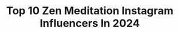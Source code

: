 ---
title: Top 10 Zen Meditation Instagram Influencers In 2024
description: >-
  Find top zen meditation Instagram influencers in 2024. Most popular hashtags: #isolationcreation #myseasonaltable #like.
platform: Instagram
hits: 3899
text_top: Analyze the best Instagram influencers on inBeat.
text_bottom: Our search engine holds 3899 Instagram influencers like this for you to pitch.
profiles:
  - username: "raymonnddd"
    fullname: >-
      Raymond W
    bio: >-
      Personal Trainer, AASFP🏋️📩 Yoga, Mindfulness, Meditation 🧘🍀 . . . One day you'll leave this world behind, So live a life you will remember.#avicii
    location: "United States"
    followers: 13256
    engagement: 617
    commentsToLikes: 0.003726
    id: ck6tkyxdw5oa90j7100odgzzn
    verified: false
    hashtags: "#like, #followme, #hkboy, #follow"
  - username: "baking_maniac"
    fullname: >-
      Alla Andreevna
    bio: >-
      Food meditation & baking therapy | Photography & visual content for your business | Recipes RU + EN | La vita è bella in Tuscany 🇮🇹
    location: "Italy"
    followers: 19865
    engagement: 411
    commentsToLikes: 0.050749
    id: ckaorijkbndo40i78xllmq1eq
    verified: false
    hashtags: "#beautifulcuisines, #lacucinaitaliana, #foodartproject, #feedfeed"
  - username: "nicolewildcollective"
    fullname: >-
      Nicole Wild
    bio: >-
      Mover + Shaker • 500 hour E-RYT yoga + meditation facilitator • @thecollectivekula online yoga membership • yoga retreats + trainings • YouTube 🕯
    location: "United States"
    followers: 19428
    engagement: 578
    commentsToLikes: 0.055016
    id: ck0w6h16h8ive0i19si3aret0
    verified: false
    hashtags: "#yogateacher, #yogaflow, #yogapractice, #flow"
  - username: "___chala"
    fullname: >-
      𝑪𝒉𝒂𝒍𝒂🌺
    bio: >-
      📍Bali Gymnastics & Mobility Coach CPD certified Mindfulness Meditation Teacher
    location: "United States"
    followers: 31964
    engagement: 486
    commentsToLikes: 0.088064
    id: ck55li5ad1mmc0i11opq3bjvq
    verified: false
    hashtags: "#hawaii"
  - username: "rebekahgracerivera"
    fullname: >-
      Rebekah Grace Rivera
    bio: >-
      ⋆☽ Yoga ⋆ Breath ⋆ Meditation ⋆ Mentorship
    location: "United States"
    followers: 13945
    engagement: 508
    commentsToLikes: 0.017766
    id: ckmw1ivr78kfq0j23m6y33zu5
    verified: false
    hashtags: "#prayforpeace, #rebekahgracerivera, #yougettochoose, #youaretheuniverse"
  - username: "taramorelove"
    fullname: >-
      Tara Moraleda
    bio: >-
      ✨ Meditation Retreat Host + Writer + Coach 🪐 170+ days in silent meditation 🌙 Unconventional Spiritual Wisdom 🖼️ ‘Open the Art’ Hawaii Retreat 8/22
    location: "Spain"
    followers: 15659
    engagement: 410
    commentsToLikes: 0.049356
    id: ckravdiiqb3950j23ju0osqnc
    verified: false
    hashtags: ""
  - username: "hi.akari"
    fullname: >-
      AKARI🦋
    bio: >-
      meditation 🪷 Living everyday to the fullest and following my dreams. Sharing a glimpse of my life🧘🏼‍♀️🌏 #369 #9 #1122 #zen #love #experience #life
    location: "United States"
    followers: 68810
    engagement: 469
    commentsToLikes: 0.060377
    id: ckap3xlyk4xud0i787zmay8me
    verified: false
    hashtags: "#77, #thankyou, #love, #369"
  - username: "elizawritesthings"
    fullname: >-
      Eliza Metts Monts | Catholic poetry
    bio: >-
      ☆ beloved of the greatest Love. ☆ meditations + musings on a life of faith ☆ Charleston, SC
    location: "United States"
    followers: 27558
    engagement: 769
    commentsToLikes: 0.025937
    id: cl0cwv287g3nv0i231y6queds
    verified: false
    hashtags: ""
  - username: "mkslattery"
    fullname: >-
      Mary-Kate Slattery
    bio: >-
      Howya ;) Boxer fighting out of @orourkesgym Movement Meditations 🕊 Law and M.Phil grad @trinitycollegedublin Collabs @thecollaborationsagency 🤍
    location: "Germany"
    followers: 20516
    engagement: 868
    commentsToLikes: 0.010597
    id: ck601bmoef6us0i14qi14j2c6
    verified: false
    hashtags: "#boxing, #boxingdublin"
  - username: "irisdaileyy"
    fullname: >-
      Iridaceae Dailey
    bio: >-
      i make tiktoks & music & guided meditations ◡̈ 🧚‍♂️🎧🍄🌙🔮🌈
    location: "United States"
    followers: 137683
    engagement: 1186
    commentsToLikes: 0.011634
    id: clfx8iu3p0tz50j08mtlb3tu3
    verified: false
    hashtags: "#psychic, #empath, #psychicreading, #paradepartner"
---
